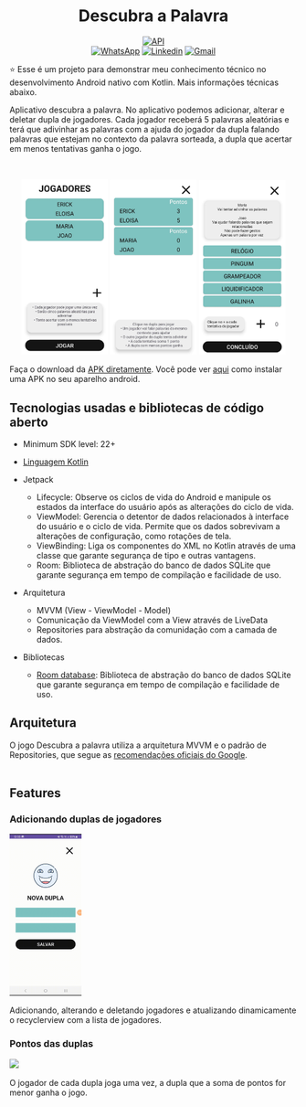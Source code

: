 <h1 align="center">Descubra a Palavra</h1>

<p align="center">
  <a href="https://android-arsenal.com/api?level=23"><img src="https://img.shields.io/badge/API-23%2B-blue.svg?style=flat" border="0" alt="API"></a>
  <br>
  <a href="https://wa.me/+5533999665927"><img alt="WhatsApp" src="https://img.shields.io/badge/WhatsApp-25D366?style=for-the-badge&logo=whatsapp&logoColor=white"/></a>
  <a href="https://www.linkedin.com/in/erickresende/"><img alt="Linkedin" src="https://img.shields.io/badge/LinkedIn-0077B5?style=for-the-badge&logo=linkedin&logoColor=white"/></a>
  <a href="mailto:erickresend@gmail.com"><img alt="Gmail" src="https://img.shields.io/badge/Gmail-D14836?style=for-the-badge&logo=gmail&logoColor=white"/></a>
</p>

<p align="center">  

⭐ Esse é um projeto para demonstrar meu conhecimento técnico no desenvolvimento Android nativo com Kotlin. Mais informações técnicas abaixo.

Aplicativo descubra a palavra. No aplicativo podemos adicionar, alterar e deletar dupla de jogadores. Cada jogador receberá 5 palavras aleatórias e terá que adivinhar as palavras com a ajuda do jogador da dupla falando palavras que estejam no contexto da palavra sorteada, a dupla que acertar em menos tentativas ganha o jogo.

</p>

</br>

<p float="left" align="center">
<img alt="screenshot" width="30%" src="screenshots/screenshot1.jpeg"/>
<img alt="screenshot" width="30%" src="screenshots/screenshot2.jpeg"/>
<img alt="screenshot" width="30%" src="screenshots/screenshot3.jpeg"/>
</p>

<!--## Download
BADGE DA PLAYSTORE https://play.google.com/intl/en_us/badges/

Ou -->
Faça o download da <a href="apk/app-debug.apk?raw=true">APK diretamente</a>. Você pode ver <a href="https://www.google.com/search?q=como+instalar+um+apk+no+android">aqui</a> como instalar uma APK no seu aparelho android.

## Tecnologias usadas e bibliotecas de código aberto

- Minimum SDK level: 22+
- [Linguagem Kotlin](https://kotlinlang.org/)

- Jetpack
  - Lifecycle: Observe os ciclos de vida do Android e manipule os estados da interface do usuário após as alterações do ciclo de vida.
  - ViewModel: Gerencia o detentor de dados relacionados à interface do usuário e o ciclo de vida. Permite que os dados sobrevivam a alterações de configuração, como rotações de tela.
  - ViewBinding: Liga os componentes do XML no Kotlin através de uma classe que garante segurança de tipo e outras vantagens.
  - Room: Biblioteca de abstração do banco de dados SQLite que garante segurança em tempo de compilação e facilidade de uso.

- Arquitetura
  - MVVM (View - ViewModel - Model)
  - Comunicação da ViewModel com a View através de LiveData
  - Repositories para abstração da comunidação com a camada de dados.
  
- Bibliotecas
  - [Room database](https://github.com/square/retrofit): Biblioteca de abstração do banco de dados SQLite que garante segurança em tempo de compilação e facilidade de uso.
  
## Arquitetura
O jogo Descubra a palavra utiliza a arquitetura MVVM e o padrão de Repositories, que segue as [recomendações oficiais do Google](https://developer.android.com/topic/architecture).
</br></br>

## Features

### Adicionando duplas de jogadores
<img src="screenshots/gif1.gif" width="25%"/>

Adicionando, alterando e deletando jogadores e atualizando dinamicamente o recyclerview com a lista de jogadores.

### Pontos das duplas
<img src="screenshots/gif2.gif" width="25%"/>

O jogador de cada dupla joga uma vez, a dupla que a soma de pontos for menor ganha o jogo.
